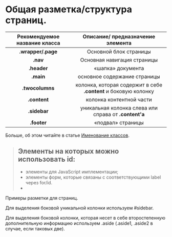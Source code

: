 # Общая разметка/структура страниц.

| Рекомендуемое название класса | Описание/ предназначение элемента |
| :---: | :---: |
| **.wrapper/.page** | Основной блок страницы |
| **.nav** | Основнaя навигация страницы |
| **.header** | «шапка» документа |
| **.main** | основное содержание страницы |
| **.twocolumns** | колонка, которая содержит в себе **.content** и боковую колонку |
| **.content** | колонка контентной части |
| **.sidebar** | уникальная колонка слева или справа от **.content'а** |
| **.footer** | «подвал» страницы |

Больше, об этом читайте в статье [ Именование классов](/imenovanie-klassov.md "больше о названиях классов и элементах тут.").

> ## Элементы на которых можно использовать **id**:
>
> * элементы для JavaScript имплементации;
> * элементы форм, которые связаны с соответствующими label через for/id.
> *

Примеры разметки для страниц.

Для выделения боковой уникальной колонки используем \#sidebar.

Для выделения боковой колонки, которая несет в себе второстепенную дополнительную информацию используем .aside \(.aside1, .aside2 в случае, если таковых две\).

